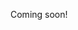 Coming soon!

<!--

- [ ] how to do everything from scratch
  - Recursively describe ingredients: paper <- how to make wood pulp <- how to grow trees <- how to obtain tree seeds
  - Try to describe each step as (a+b)+c
    - Describe operator
    - Describe operand
  - describe the domain and effects of each input variable
    - jack&coke
      - 1:10 jack:coke : tastes like coke
      - 1:2 jack:coke : probably good for most people
      - 1:1 jack:coke : tastes like jack
  - examples
    - shampoo
    - paper
    - concrete
    - porcelain
    - oil

-->
